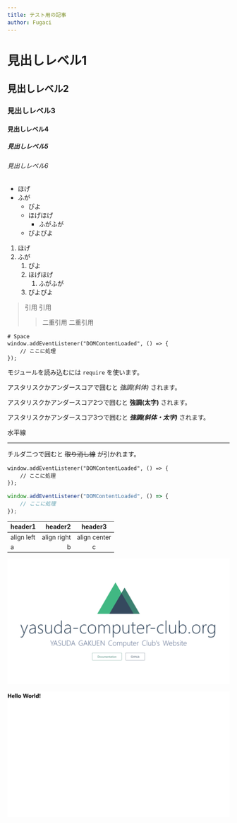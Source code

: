 ```yaml
---
title: テスト用の記事
author: Fugaci
---
```


# 見出しレベル1

## 見出しレベル2

### 見出しレベル3

#### 見出しレベル4

##### 見出しレベル5

###### 見出しレベル6

+ ほげ
+ ふが
    + ぴよ
    + ほげほげ
        + ふがふが
    + ぴよぴよ


1. ほげ
1. ふが
    1. ぴよ
    1. ほげほげ
        1. ふがふが
    1. ぴよぴよ

> 引用
> 引用
>> 二重引用
>> 二重引用

    # Space
    window.addEventListener("DOMContentLoaded", () => {
        // ここに処理
    });

モジュールを読み込むには `require` を使います。

アスタリスクかアンダースコアで囲むと *強調(斜体)* されます。

アスタリスクかアンダースコア2つで囲むと **強調(太字)** されます。

アスタリスクかアンダースコア3つで囲むと ***強調(斜体・太字)*** されます。

水平線

---

チルダ二つで囲むと ~~取り消し線~~ が引かれます。

~~~
window.addEventListener("DOMContentLoaded", () => {
    // ここに処理
});
~~~

```javascript
window.addEventListener("DOMContentLoaded", () => {
    // ここに処理
});
```

|header1|header2|header3|
|:--|--:|:--:|
|align left|align right|align center|
|a|b|c|

![画像](localhost_3000_initial.png)

![画像](localhost_3000_hello-world.png)

